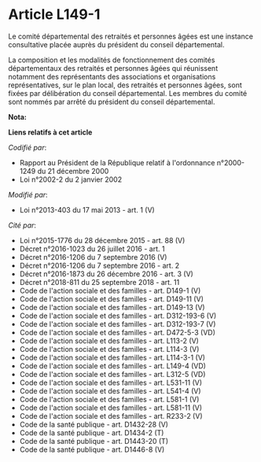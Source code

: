 # Article L149-1

Le comité départemental des retraités et personnes âgées est une instance consultative placée auprès du président du conseil
départemental. 

La composition et les modalités de fonctionnement des comités départementaux des retraités et personnes âgées qui réunissent
notamment des représentants des associations et organisations représentatives, sur le plan local, des retraités et personnes
âgées, sont fixées par délibération du conseil départemental. Les membres du comité sont nommés par arrêté du président du
conseil départemental.

**Nota:**



**Liens relatifs à cet article**

_Codifié par_:

  - Rapport au Président de la République relatif à l'ordonnance n°2000-1249 du 21 décembre 2000
  - Loi n°2002-2 du 2 janvier 2002

_Modifié par_:

  - Loi n°2013-403 du 17 mai 2013 - art. 1 (V)

_Cité par_:

  - Loi n°2015-1776 du 28 décembre 2015 - art. 88 (V)
  - Décret n°2016-1023 du 26 juillet 2016 - art. 1
  - Décret n°2016-1206 du 7 septembre 2016 (V)
  - Décret n°2016-1206 du 7 septembre 2016 - art. 2
  - Décret n°2016-1873 du 26 décembre 2016 - art. 3 (V)
  - Décret n°2018-811 du 25 septembre 2018 - art. 11
  - Code de l'action sociale et des familles - art. D149-1 (V)
  - Code de l'action sociale et des familles - art. D149-11 (V)
  - Code de l'action sociale et des familles - art. D149-13 (V)
  - Code de l'action sociale et des familles - art. D312-193-6 (V)
  - Code de l'action sociale et des familles - art. D312-193-7 (V)
  - Code de l'action sociale et des familles - art. D472-5-3 (VD)
  - Code de l'action sociale et des familles - art. L113-2 (V)
  - Code de l'action sociale et des familles - art. L114-3 (V)
  - Code de l'action sociale et des familles - art. L114-3-1 (V)
  - Code de l'action sociale et des familles - art. L149-4 (VD)
  - Code de l'action sociale et des familles - art. L312-5 (VD)
  - Code de l'action sociale et des familles - art. L531-11 (V)
  - Code de l'action sociale et des familles - art. L541-4 (V)
  - Code de l'action sociale et des familles - art. L581-1 (V)
  - Code de l'action sociale et des familles - art. L581-11 (V)
  - Code de l'action sociale et des familles - art. R233-2 (V)
  - Code de la santé publique - art. D1432-28 (V)
  - Code de la santé publique - art. D1434-2 (T)
  - Code de la santé publique - art. D1443-20 (T)
  - Code de la santé publique - art. D1446-8 (V)
